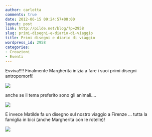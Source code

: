 ```yaml
---
author: carlotta
comments: true
date: 2012-06-15 09:24:57+00:00
layout: post
link: http://pilde.net/blog/?p=2958
slug: primi-disegni-e-diario-di-viaggio
title: Primi disegni e diario di viaggio
wordpress_id: 2958
categories:
- Creazioni
- Eventi
---
```


Evviva!!!! Finalmente Margherita inizia a fare i suoi primi disegni antropomorfi!

![](http://pilde.net/blog/wp-content/uploads/2012/06/family_marghe.jpg)

anche se il tema preferito sono gli animali....

![](http://pilde.net/blog/wp-content/uploads/2012/06/disegno_balena.jpg)

E invece Matilde fa un disegno sul nostro viaggio a Firenze ... tutta la famiglia in bici (anche Margherita con le rotelle)!

![](http://pilde.net/blog/wp-content/uploads/2012/06/bici_disegno_mati.jpg)
